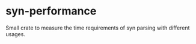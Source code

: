 # syn-performance
Small crate to measure the time requirements of syn parsing with different usages.
